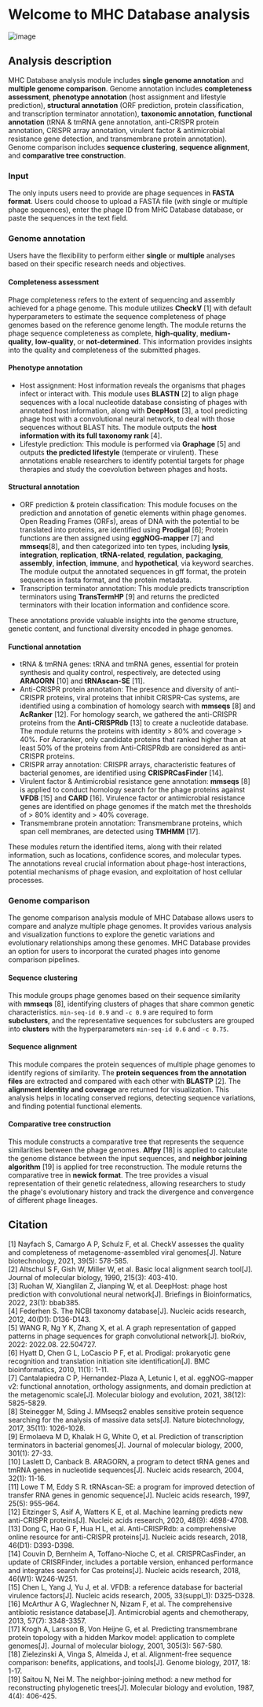 # Welcome to MHC Database analysis

![image](/Figures/analysis.png)

## Analysis description
MHC Database analysis module includes **single genome annotation** and **multiple genome comparison**. Genome annotation includes **completeness assessment**, **phenotype annotation** (host assignment and lifestyle prediction), **structural annotation** (ORF prediction, protein classification, and transcription terminator annotation), **taxonomic annotation**, **functional annotation** (tRNA & tmRNA gene annotation, anti-CRISPR protein annotation, CRISPR array annotation, virulent factor & antimicrobial resistance gene detection, and transmembrane protein annotation). Genome comparison includes **sequence clustering**, **sequence alignment**, and **comparative tree construction**.

### Input
The only inputs users need to provide are phage sequences in **FASTA format**. Users could choose to upload a FASTA file (with single or multiple phage sequences), enter the phage ID from MHC Database database, or paste the sequences in the text field.

### Genome annotation
Users have the flexibility to perform either **single** or **multiple** analyses based on their specific research needs and objectives. 

#### Completeness assessment
Phage completeness refers to the extent of sequencing and assembly achieved for a phage genome. This module utilizes **CheckV** [1] with default hyperparameters to estimate the sequence completeness of phage genomes based on the reference genome length. The module returns the phage sequence completeness as complete, **high-quality**, **medium-quality**, **low-quality**, or **not-determined**. This information provides insights into the quality and completeness of the submitted phages.

#### Phenotype annotation
+ Host assignment: Host information reveals the organisms that phages infect or interact with. This module uses **BLASTN** [2] to align phage sequences with a local nucleotide database consisting of phages with annotated host information, along with **DeepHost** [3], a tool predicting phage host with a convolutional neural network, to deal with those sequences without BLAST hits. The module outputs the **host information with its full taxonomy rank** [4].
+ Lifestyle prediction: This module is performed via **Graphage** [5] and outputs **the predicted lifestyle** (temperate or virulent).
These annotations enable researchers to identify potential targets for phage therapies and study the coevolution between phages and hosts.

#### Structural annotation
+ ORF prediction & protein classification: This module focuses on the prediction and annotation of genetic elements within phage genomes. Open Reading Frames (ORFs), areas of DNA with the potential to be translated into proteins, are identified using **Prodigal** [6]; Protein functions are then assigned using **eggNOG-mapper** [7] and **mmseqs**[8], and then categorized into ten types, including **lysis**, **integration**, **replication**, **tRNA-related**, **regulation**, **packaging**, **assembly**, **infection**, **immune**, and **hypothetical**, via keyword searches. The module output the annotated sequences in gff format, the protein sequences in fasta format, and the protein metadata.
+ Transcription terminator annotation: This module predicts transcription terminators using **TransTermHP** [9] and returns the predicted terminators with their location information and confidence score.

These annotations provide valuable insights into the genome structure, genetic content, and functional diversity encoded in phage genomes.  

#### Functional annotation
+ tRNA & tmRNA genes: tRNA and tmRNA genes, essential for protein synthesis and quality control, respectively, are detected using **ARAGORN** [10] and **tRNAscan-SE** [11].
+ Anti-CRISPR protein annotation: The presence and diversity of anti-CRISPR proteins, viral proteins that inhibit CRISPR-Cas systems, are identified using a combination of homology search with **mmseqs** [8] and **AcRanker** [12]. For homology search, we gathered the anti-CRISPR proteins from the **Anti-CRISPRdb** [13] to create a nucleotide database. The module returns the proteins with identity > 80% and coverage > 40%. For Acranker, only candidate proteins that ranked higher than at least 50% of the proteins from Anti-CRISPRdb are considered as anti-CRISPR proteins.
+ CRISPR array annotation: CRISPR arrays, characteristic features of bacterial genomes, are identified using **CRISPRCasFinder** [14].
+ Virulent factor & Antimicrobial resistance gene annotation: **mmseqs** [8] is applied to conduct homology search for the phage proteins against **VFDB** [15] and **CARD** [16]. Virulence factor or antimicrobial resistance genes are identified on phage genomes if the match met the thresholds of > 80% identity and > 40% coverage.
+ Transmembrane protein annotation: Transmembrane proteins, which span cell membranes, are detected using **TMHMM** [17].

These modules return the identified items, along with their related information, such as locations, confidence scores, and molecular types. The annotations reveal crucial information about phage-host interactions, potential mechanisms of phage evasion, and exploitation of host cellular processes.  

### Genome comparison
The genome comparison analysis module of MHC Database allows users to compare and analyze multiple phage genomes. It provides various analysis and visualization functions to explore the genetic variations and evolutionary relationships among these genomes. MHC Database provides an option for users to incorporat the curated phages into genome comparison pipelines.  

#### Sequence clustering
This module groups phage genomes based on their sequence similarity with **mmseqs** [8], identifying clusters of phages that share common genetic characteristics. ``min-seq-id 0.9`` and ``-c 0.9`` are required to form **subclusters**, and the representative sequences for subclusters are grouped into **clusters** with the hyperparameters ``min-seq-id 0.6`` and ``-c 0.75``.

#### Sequence alignment
This module compares the protein sequences of multiple phage genomes to identify regions of similarity. The **protein sequences from the annotation files** are extracted and compared with each other with **BLASTP** [2]. The **alignment identity and coverage** are returned for visualization. This analysis helps in locating conserved regions, detecting sequence variations, and finding potential functional elements.

#### Comparative tree construction
This module constructs a comparative tree that represents the sequence similarities between the phage genomes. **Alfpy** [18] is applied to calculate the genome distance between the input sequences, and **neighbor joining algorithm** [19] is applied for tree reconstruction. The module returns the comparative tree in **newick format**. The tree provides a visual representation of their genetic relatedness, allowing researchers to study the phage's evolutionary history and track the divergence and convergence of different phage lineages.

## Citation
[1] Nayfach S, Camargo A P, Schulz F, et al. CheckV assesses the quality and completeness of metagenome-assembled viral genomes[J]. Nature biotechnology, 2021, 39(5): 578-585.  
[2] Altschul S F, Gish W, Miller W, et al. Basic local alignment search tool[J]. Journal of molecular biology, 1990, 215(3): 403-410.  
[3] Ruohan W, Xianglilan Z, Jianping W, et al. DeepHost: phage host prediction with convolutional neural network[J]. Briefings in Bioinformatics, 2022, 23(1): bbab385.   
[4] Federhen S. The NCBI taxonomy database[J]. Nucleic acids research, 2012, 40(D1): D136-D143.  
[5] WANG R, Ng Y K, Zhang X, et al. A graph representation of gapped patterns in phage sequences for graph convolutional network[J]. bioRxiv, 2022: 2022.08. 22.504727.   
[6] Hyatt D, Chen G L, LoCascio P F, et al. Prodigal: prokaryotic gene recognition and translation initiation site identification[J]. BMC bioinformatics, 2010, 11(1): 1-11.  
[7] Cantalapiedra C P, Hernandez-Plaza A, Letunic I, et al. eggNOG-mapper v2: functional annotation, orthology assignments, and domain prediction at the metagenomic scale[J]. Molecular biology and evolution, 2021, 38(12): 5825-5829.  
[8] Steinegger M, Sding J. MMseqs2 enables sensitive protein sequence searching for the analysis of massive data sets[J]. Nature biotechnology, 2017, 35(11): 1026-1028.  
[9] Ermolaeva M D, Khalak H G, White O, et al. Prediction of transcription terminators in bacterial genomes[J]. Journal of molecular biology, 2000, 301(1): 27-33.  
[10] Laslett D, Canback B. ARAGORN, a program to detect tRNA genes and tmRNA genes in nucleotide sequences[J]. Nucleic acids research, 2004, 32(1): 11-16.  
[11] Lowe T M, Eddy S R. tRNAscan-SE: a program for improved detection of transfer RNA genes in genomic sequence[J]. Nucleic acids research, 1997, 25(5): 955-964.  
[12] Eitzinger S, Asif A, Watters K E, et al. Machine learning predicts new anti-CRISPR proteins[J]. Nucleic acids research, 2020, 48(9): 4698-4708.  
[13] Dong C, Hao G F, Hua H L, et al. Anti-CRISPRdb: a comprehensive online resource for anti-CRISPR proteins[J]. Nucleic acids research, 2018, 46(D1): D393-D398.  
[14] Couvin D, Bernheim A, Toffano-Nioche C, et al. CRISPRCasFinder, an update of CRISRFinder, includes a portable version, enhanced performance and integrates search for Cas proteins[J]. Nucleic acids research, 2018, 46(W1): W246-W251.  
[15] Chen L, Yang J, Yu J, et al. VFDB: a reference database for bacterial virulence factors[J]. Nucleic acids research, 2005, 33(suppl\_1): D325-D328.  
[16] McArthur A G, Waglechner N, Nizam F, et al. The comprehensive antibiotic resistance database[J]. Antimicrobial agents and chemotherapy, 2013, 57(7): 3348-3357.  
[17] Krogh A, Larsson B, Von Heijne G, et al. Predicting transmembrane protein topology with a hidden Markov model: application to complete genomes[J]. Journal of molecular biology, 2001, 305(3): 567-580.  
[18] Zielezinski A, Vinga S, Almeida J, et al. Alignment-free sequence comparison: benefits, applications, and tools[J]. Genome biology, 2017, 18: 1-17.  
[19] Saitou N, Nei M. The neighbor-joining method: a new method for reconstructing phylogenetic trees[J]. Molecular biology and evolution, 1987, 4(4): 406-425.  

